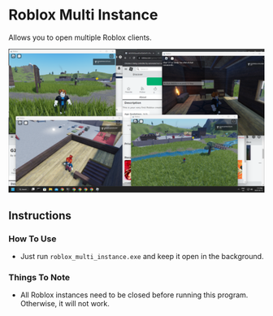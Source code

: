 # Roblox Multi Instance

Allows you to open multiple Roblox clients.

![roblox_multi_instance.png](README.assets/roblox_multi_instance.png)

## Instructions

### How To Use

* Just run `roblox_multi_instance.exe` and keep it open in the background.

### Things To Note

* All Roblox instances need to be closed before running this program. Otherwise, it will not work.

